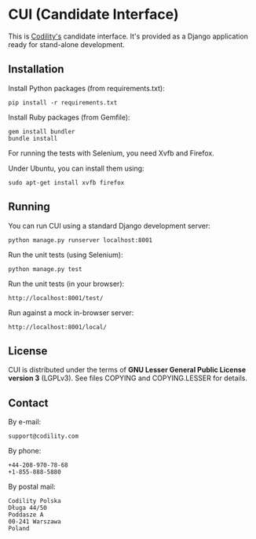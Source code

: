 
# CUI (Candidate Interface)

This is [Codility's](http://codility.com/) candidate interface. It's provided
as a Django application ready for stand-alone development.


## Installation

Install Python packages (from requirements.txt):

    pip install -r requirements.txt

Install Ruby packages (from Gemfile):

    gem install bundler
    bundle install

For running the tests with Selenium, you need Xvfb and Firefox.

Under Ubuntu, you can install them using:

    sudo apt-get install xvfb firefox


## Running

You can run CUI using a standard Django development server:

    python manage.py runserver localhost:8001

Run the unit tests (using Selenium):

    python manage.py test

Run the unit tests (in your browser):

    http://localhost:8001/test/

Run against a mock in-browser server:

    http://localhost:8001/local/


## License

CUI is distributed under the terms of
**GNU Lesser General Public License version 3** (LGPLv3).
See files COPYING and COPYING.LESSER for details.


## Contact

By e-mail:

    support@codility.com

By phone:

    +44-208-970-78-68
    +1-855-888-5880

By postal mail:

    Codility Polska
    Długa 44/50
    Poddasze A
    00-241 Warszawa
    Poland
